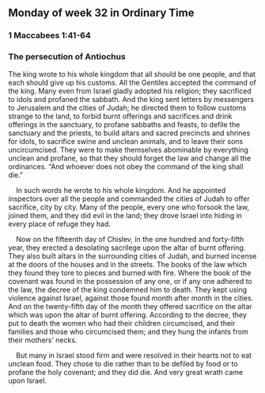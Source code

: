 ## Monday of week 32 in Ordinary Time

### 1 Maccabees 1:41-64

### The persecution of Antiochus

The king wrote to his whole kingdom that all should be one people, and that each should give up his customs. All the Gentiles accepted the command of the king. Many even from Israel gladly adopted his religion; they sacrificed to idols and profaned the sabbath. And the king sent letters by messengers to Jerusalem and the cities of Judah; he directed them to follow customs strange to the land, to forbid burnt offerings and sacrifices and drink offerings in the sanctuary, to profane sabbaths and feasts, to defile the sanctuary and the priests, to build altars and sacred precincts and shrines for idols, to sacrifice swine and unclean animals, and to leave their sons uncircumcised. They were to make themselves abominable by everything unclean and profane, so that they should forget the law and change all the ordinances. “And whoever does not obey the command of the king shall die.”

    In such words he wrote to his whole kingdom. And he appointed inspectors over all the people and commanded the cities of Judah to offer sacrifice, city by city. Many of the people, every one who forsook the law, joined them, and they did evil in the land; they drove Israel into hiding in every place of refuge they had.

    Now on the fifteenth day of Chislev, in the one hundred and forty-fifth year, they erected a desolating sacrilege upon the altar of burnt offering. They also built altars in the surrounding cities of Judah, and burned incense at the doors of the houses and in the streets. The books of the law which they found they tore to pieces and burned with fire. Where the book of the covenant was found in the possession of any one, or if any one adhered to the law, the decree of the king condemned him to death. They kept using violence against Israel, against those found month after month in the cities. And on the twenty-fifth day of the month they offered sacrifice on the altar which was upon the altar of burnt offering. According to the decree, they put to death the women who had their children circumcised, and their families and those who circumcised them; and they hung the infants from their mothers’ necks.

    But many in Israel stood firm and were resolved in their hearts not to eat unclean food. They chose to die rather than to be defiled by food or to profane the holy covenant; and they did die. And very great wrath came upon Israel.